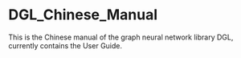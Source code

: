 # DGL_Chinese_Manual
This is the Chinese manual of the graph neural network library DGL, currently contains the User Guide.
